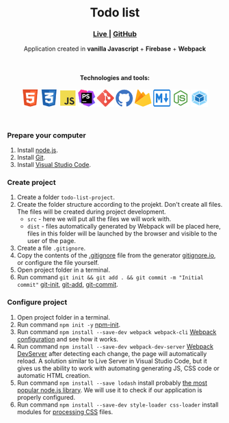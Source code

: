 <div align="center">
    <h1>Todo list</h1>
    <h3>
        <a href="#">
            Live
        </a>
        <span> | </span>
        <a href="#">
            GitHub
        </a>
    </h3>
    <p>Application created in <b>vanilla Javascript</b> + <b>Firebase</b> + <b>Webpack</b></p>
    <br>
    <h4>Technologies and tools:</h4>
    <p>
        <img src="docs/img/readme/html5.svg" width="40" height="40" alt="html"/>
        <img src="docs/img/readme/css3.svg" width="40" height="40" alt="css"/>
        <img src="docs/img/readme/js.svg" width="40" height="40" alt="javascript"/>
        <img src="docs/img/readme/phpstorm.svg" width="40" height="40" alt="phpstorm"/>
        <img src="docs/img/readme/git.svg" width="40" height="40" alt="git"/>
        <img src="docs/img/readme/github.svg" width="40" height="40" alt="github"/>
        <img src="docs/img/readme/firebase.svg" width="40" height="40" alt="firebase"/>
        <img src="docs/img/readme/md.svg" width="40" height="40" alt="mark down"/>
        <img src="docs/img/readme/node.svg" width="40" height="40" alt="node"/>
        <img src="docs/img/readme/webpack.svg" width="40" height="40" alt="webpack"/>
    </p>
    <br>
</div>


### Prepare your computer

1. Install [node.js](https://nodejs.org/en/download/).
2. Install [Git](https://git-scm.com/downloads).
3. Install [Visual Studio Code](https://code.visualstudio.com/download).

### Create project

1. Create a folder `todo-list-project`.
2. Create the folder structure according to the projekt. Don't create all files. The files will be created during project development.
    - `src` - here we will put all the files we will work with.
    - `dist` - files automatically generated by Webpack will be placed here, files in this folder will be launched by the browser and visible to the user of the page.
3. Create a file `.gitignore`.
4. Copy the contents of the [.gitignore](https://git-scm.com/docs/gitignore) file from the generator [gitignore.io](https://www.toptal.com/developers/gitignore/api/visualstudiocode,node,firebase), or configure the file yourself.
5. Open project folder in a terminal.
6. Run command `git init && git add . && git commit -m "Initial commit"` [git-init](https://git-scm.com/docs/git-init), [git-add](https://git-scm.com/docs/git-add), [git-commit](https://git-scm.com/docs/git-commit).

### Configure project

1. Open project folder in a terminal.
2. Run command `npm init -y` [npm-init](https://docs.npmjs.com/cli/v8/commands/npm-init).
3. Run command `npm install --save-dev webpack webpack-cli` [Webpack configuration](https://webpack.js.org/guides/getting-started/#basic-setup) and see how it works.
4. Run command `npm install --save-dev webpack-dev-server` [Webpack DevServer](https://webpack.js.org/configuration/dev-server/) after detecting each change, the page will automatically reload. A solution similar to Live Server in Visual Studio Code, but it gives us the ability to work with automating generating JS, CSS code or automatic HTML creation.
5. Run command `npm install --save lodash` install probably [the most popular node.js library](https://www.npmjs.com/package/lodash). We will use it to check if our application is properly configured.
6. Run command `npm install --save-dev style-loader css-loader` install modules for [processing CSS](https://webpack.js.org/guides/asset-management/#loading-css) files.
